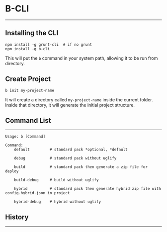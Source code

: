 # B-CLI
---




## Installing the CLI
```
npm install -g grunt-cli  # if no grunt
npm install -g b-cli
```
This will put the <code>b</code> command in your system path, allowing it to be run from directory.

## Create Project
```
b init my-project-name
```
It will create a directory called `my-project-name` inside the current folder.  
Inside that directory, it will generate the initial project structure.


## Command List
---
```
Usage: b [Command]

Command:
    default         # standard pack *optional, *default

    debug           # standard pack without uglify

    build           # standard pack then generate a zip file for deploy

    build-debug     # build without uglify

    hybrid          # standard pack then generate hybrid zip file with config.hybrid.json in project

    hybrid-debug    # hybrid without uglify

```

## History
---
